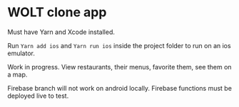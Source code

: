 # WOLT clone app

Must have Yarn and Xcode installed.

Run `Yarn add ios` and `Yarn run ios` inside the project folder to run on an ios emulator. 

Work in progress. View restaurants, their menus, favorite them, see them on a map.

Firebase branch will not work on android locally. Firebase functions must be deployed live to test. 


 

